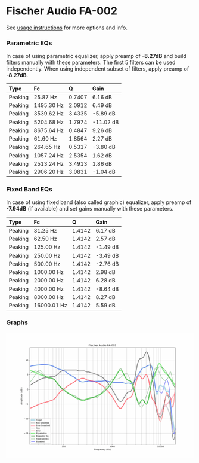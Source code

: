 # Fischer Audio FA-002
See [usage instructions](https://github.com/jaakkopasanen/AutoEq#usage) for more options and info.

### Parametric EQs
In case of using parametric equalizer, apply preamp of **-8.27dB** and build filters manually
with these parameters. The first 5 filters can be used independently.
When using independent subset of filters, apply preamp of **-8.27dB**.

| Type    | Fc         |      Q | Gain      |
|:--------|:-----------|:-------|:----------|
| Peaking | 25.87 Hz   | 0.7407 | 6.16 dB   |
| Peaking | 1495.30 Hz | 2.0912 | 6.49 dB   |
| Peaking | 3539.62 Hz | 3.4335 | -5.89 dB  |
| Peaking | 5204.68 Hz | 1.7974 | -11.02 dB |
| Peaking | 8675.64 Hz | 0.4847 | 9.26 dB   |
| Peaking | 61.60 Hz   | 1.8564 | 2.27 dB   |
| Peaking | 264.65 Hz  | 0.5317 | -3.80 dB  |
| Peaking | 1057.24 Hz | 2.5354 | 1.62 dB   |
| Peaking | 2513.24 Hz | 3.4913 | 1.86 dB   |
| Peaking | 2906.20 Hz | 3.0831 | -1.04 dB  |

### Fixed Band EQs
In case of using fixed band (also called graphic) equalizer, apply preamp of **-7.94dB**
(if available) and set gains manually with these parameters.

| Type    | Fc          |      Q | Gain     |
|:--------|:------------|:-------|:---------|
| Peaking | 31.25 Hz    | 1.4142 | 6.17 dB  |
| Peaking | 62.50 Hz    | 1.4142 | 2.57 dB  |
| Peaking | 125.00 Hz   | 1.4142 | -1.49 dB |
| Peaking | 250.00 Hz   | 1.4142 | -3.49 dB |
| Peaking | 500.00 Hz   | 1.4142 | -2.76 dB |
| Peaking | 1000.00 Hz  | 1.4142 | 2.98 dB  |
| Peaking | 2000.00 Hz  | 1.4142 | 6.28 dB  |
| Peaking | 4000.00 Hz  | 1.4142 | -8.64 dB |
| Peaking | 8000.00 Hz  | 1.4142 | 8.27 dB  |
| Peaking | 16000.01 Hz | 1.4142 | 5.59 dB  |

### Graphs
![](./Fischer%20Audio%20FA-002.png)